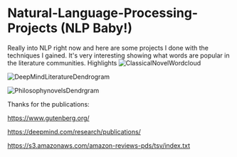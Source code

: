# Natural-Language-Processing-Projects (NLP Baby!)
Really into NLP right now and here are some projects I done with the techniques I gained. It's very interesting showing what words are popular in the literature communities.
Highlights
![ClassicalNovelWordcloud](https://user-images.githubusercontent.com/44904887/57596297-2f485080-7507-11e9-9e14-c151048fb68a.JPG)


![DeepMindLiteratureDendrogram](https://user-images.githubusercontent.com/44904887/57596306-3bcca900-7507-11e9-826c-c05c62e8830a.JPG)


![PhilosophynovelsDendrgram](https://user-images.githubusercontent.com/44904887/57596316-4edf7900-7507-11e9-933d-fa5e8d2b4878.JPG)

Thanks for the publications:

https://www.gutenberg.org/

https://deepmind.com/research/publications/

https://s3.amazonaws.com/amazon-reviews-pds/tsv/index.txt
